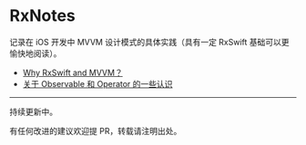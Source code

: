 # RxNotes

记录在 iOS 开发中 MVVM 设计模式的具体实践（具有一定 RxSwift 基础可以更愉快地阅读）。

- [Why RxSwift and MVVM？](https://github.com/caiyue1993/RxNotes/blob/master/00-why-rxswift-and-mvvm.md)
- [关于 Observable 和 Operator 的一些认识](https://github.com/caiyue1993/RxNotes/blob/master/01-observable-and-operator.md)

---
持续更新中。

有任何改进的建议欢迎提 PR，转载请注明出处。

